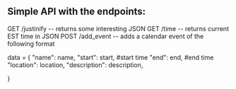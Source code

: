 Simple API with the endpoints:
----

GET /justinify -- returns some interesting JSON
GET /time -- returns current EST time in JSON
POST /add_event -- adds a calendar event of the following format

data = {
	"name": name,
	"start": start, 		 #start time
	"end": end,				 #end time
	"location": location,
	"description": description,

}

